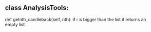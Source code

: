 
## class AnalysisTools:
def getnth_candleback(self, nth):
if i is bigger than the list it returns an empty list